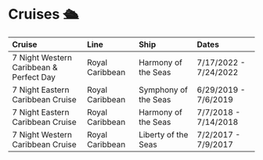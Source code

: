 # Cruises 🛳

| Cruise                                  | Line            | Ship                 | Dates                 |
| :-------------------------------------- | :-------------- | :------------------- | :-------------------- |
| 7 Night Western Caribbean & Perfect Day | Royal Caribbean | Harmony of the Seas  | 7/17/2022 - 7/24/2022 |
| 7 Night Eastern Caribbean Cruise        | Royal Caribbean | Symphony of the Seas | 6/29/2019 - 7/6/2019  |
| 7 Night Eastern Caribbean Cruise        | Royal Caribbean | Harmony of the Seas  | 7/7/2018 - 7/14/2018  |
| 7 Night Western Caribbean Cruise        | Royal Caribbean | Liberty of the Seas  | 7/2/2017 - 7/9/2017   |

